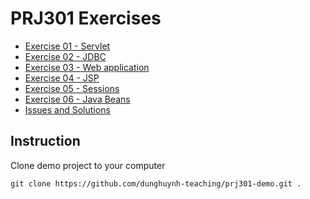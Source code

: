 # PRJ301 Exercises

- [Exercise 01 - Servlet](doc/ex01.md)
- [Exercise 02 - JDBC](doc/ex02.md)
- [Exercise 03 - Web application](doc/ex03.md)
- [Exercise 04 - JSP ](doc/ex04.md)
- [Exercise 05 - Sessions](doc/ex05.md)
- [Exercise 06 - Java Beans](doc/ex06.md)
- [Issues and Solutions](doc/support-issues.md)

## Instruction

Clone demo project to your computer
```
git clone https://github.com/dunghuynh-teaching/prj301-demo.git .
```
